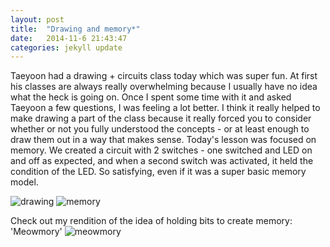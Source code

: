 ```yaml
---
layout: post
title:  "Drawing and memory*"
date:   2014-11-6 21:43:47
categories: jekyll update
---
```

Taeyoon had a drawing + circuits class today which was super fun. At first his classes are always really overwhelming because I usually have no idea what the heck is going on. Once I spent some time with it and asked Taeyoon a few questions, I was feeling a lot better. I think it really helped to make drawing a part of the class because it really forced you to consider whether or not you fully understood the concepts - or at least enough to draw them out in a way that makes sense. Today's lesson was focused on memory. We created a circuit with 2 switches - one switched and LED on and off as expected, and when a second switch was activated, it held the condition of the LED. So satisfying, even if it was a super basic memory model.

![drawing]({{site.baseurl}}/assets/circuitsanddrawing.jpg)
![memory]({{site.baseurl}}/assets/memory.jpg)  

Check out my rendition of the idea of holding bits to create memory: 'Meowmory'
![meowmory]({{site.baseurl}}/assets/meowmory.png)